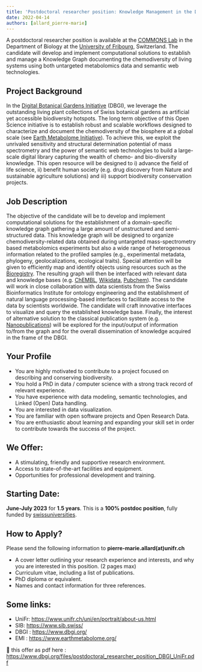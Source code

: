 ```yaml
---
title: 'Postdoctoral researcher position: Knowledge Management in the Digital Botanical Gardens Initiative'
date: 2022-04-14
authors: [allard_pierre-marie]
---
```


A postdoctoral researcher position is available at the [COMMONS Lab](https://www.unifr.ch/bio/en/groups/allard/) in the Department of Biology at the [University of Fribourg](https://www.unifr.ch/home/en/), Switzerland. The candidate will develop and implement computational solutions to establish and manage a Knowledge Graph documenting the chemodiversity of living systems using both untargeted metabolomics data and semantic web technologies.


<!--more-->

## Project Background

In the [Digital Botanical Gardens Initiative](https://www.dbgi.org/) (DBGI), we leverage the outstanding living plant collections of Swiss botanical gardens as artificial yet accessible biodiversity hotspots. The long term objective of this Open Science initiative is to establish robust and scalable workflows designed to characterize and document the chemodiversity of the biosphere at a global scale (see [Earth Metabolome Initiative](http://www.earthmetabolome.org/)). To achieve this, we exploit the unrivaled sensitivity and structural determination potential of mass spectrometry and the power of semantic web technologies to build a large-scale digital library capturing the wealth of chemo- and bio-diversity knowledge. This open resource will be designed to i) advance the field of life science, ii) benefit human society (e.g. drug discovery from Nature and sustainable agriculture solutions) and iii) support biodiversity conservation projects.

## Job Description

The objective of the candidate will be to develop and implement computational solutions for the establishment of a domain-specific knowledge graph gathering a large amount of unstructured and semi-structured data. This knowledge graph will be designed to organize chemodiversity-related data obtained during untargeted mass-spectrometry based metabolomics experiments but also a wide range of heterogeneous information related to the profiled samples (e.g., experimental metadata, phylogeny, geolocalizations, ecological traits). Special attention will be given to efficiently map and identify objects using resources such as the [Bioregistry](https://bioregistry.io/). The resulting graph will then be interfaced with relevant data and knowledge bases (e.g. [ChEMBL](https://www.ebi.ac.uk/chembl/), [Wikidata](https://www.wikidata.org/), [Pubchem](https://pubchem.ncbi.nlm.nih.gov/)). The candidate will work in close collaboration with data scientists from the Swiss Bioinformatics Institute for ontology engineering and the establishment of natural language processing-based interfaces to facilitate access to the data by scientists worldwide. The candidate will craft innovative interfaces to visualize and query the established knowledge base. Finally, the interest of alternative solution to the classical publication system (e.g. [Nanopublications](https://nanopub.net/)) will be explored for the input/output of information to/from the graph and for the overall dissemination of knowledge acquired in the frame of the DBGI.

## Your Profile

- You are highly motivated to contribute to a project focused on describing and conserving biodiversity.
- You hold a PhD in data / computer science with a strong track record of relevant experience.
- You have experience with data modeling, semantic technologies, and Linked (Open) Data handling.
- You are interested in data visualization.
- You are familiar with open software projects and Open Research Data.
- You are enthusiastic about learning and expanding your skill set in order to contribute towards the success of the project.

## We Offer:

- A stimulating, friendly and supportive research environment.
- Access to state-of-the-art facilities and equipment.
- Opportunities for professional development and training.

## Starting Date:

**June-July 2023** for **1.5 years**. This is a **100% postdoc position**, fully funded by [swissuniversities](https://www.swissuniversities.ch/).

## How to Apply?

Please send the following information to **pierre-marie.allard(at)unifr.ch**

- A cover letter outlining your research experience and interests, and why you are interested in this position. (2 pages max)
- Curriculum vitae, including a list of publications.
- PhD diploma or equivalent.
- Names and contact information for three references.

## Some links:

- UniFr: https://www.unifr.ch/uni/en/portrait/about-us.html
- SIB: https://www.sib.swiss/
- DBGI : https://www.dbgi.org/
- EMI : https://www.earthmetabolome.org/

:open_file_folder: this offer as pdf here : https://www.dbgi.org/files/postdoctoral_researcher_position_DBGI_UniFr.pdf